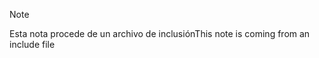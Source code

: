 > [!NOTE]
> <span data-ttu-id="4d265-101">Esta nota procede de un archivo de inclusión</span><span class="sxs-lookup"><span data-stu-id="4d265-101">This note is coming from an include file</span></span>
> 
> 

